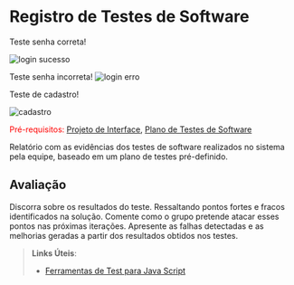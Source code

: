 # Registro de Testes de Software

Teste senha correta!

![login sucesso](https://user-images.githubusercontent.com/114036574/204045323-c88ef794-f193-40bf-8739-7650e61c89f6.png)


Teste senha incorreta!
![login erro](https://user-images.githubusercontent.com/114036574/204045376-4fda1878-6b07-403e-a03b-a0c0773d1317.png)

Teste de cadastro!

![cadastro](https://user-images.githubusercontent.com/114036574/204057389-fe2e3ad2-9cd1-4c73-a06f-e4cd40583da2.png)


<span style="color:red">Pré-requisitos: <a href="3-Projeto de Interface.md"> Projeto de Interface</a></span>, <a href="8-Plano de Testes de Software.md"> Plano de Testes de Software</a>

Relatório com as evidências dos testes de software realizados no sistema pela equipe, baseado em um plano de testes pré-definido.

## Avaliação

Discorra sobre os resultados do teste. Ressaltando pontos fortes e fracos identificados na solução. Comente como o grupo pretende atacar esses pontos nas próximas iterações. Apresente as falhas detectadas e as melhorias geradas a partir dos resultados obtidos nos testes.

> **Links Úteis**:
> - [Ferramentas de Test para Java Script](https://geekflare.com/javascript-unit-testing/)
